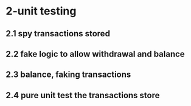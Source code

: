 # 2-unit testing

## 2.1 spy transactions stored

## 2.2 fake logic to allow withdrawal and balance

## 2.3 balance, faking transactions

## 2.4 pure unit test the transactions store
